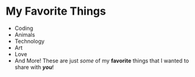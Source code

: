 # My Favorite Things
* Coding
* Animals
* Technology
* Art
* Love
* And More!
These are just *some* of my **favorite** things that I wanted to share with _**you**_!
